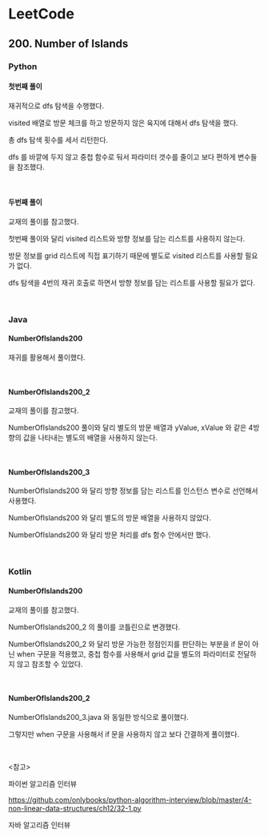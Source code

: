 # LeetCode

## 200. Number of Islands

### Python 

#### 첫번째 풀이

재귀적으로 dfs 탐색을 수행했다.

visited 배열로 방문 체크를 하고 방문하지 않은 육지에 대해서 dfs 탐색을 했다.

총 dfs 탐색 횟수를 세서 리턴한다.

dfs 를 바깥에 두지 않고 중첩 함수로 둬서 파라미터 갯수를 줄이고 보다 편하게 변수들을 참조했다.

<br>

#### 두번째 풀이

교재의 풀이를 참고했다. 

첫번째 풀이와 달리 visited 리스트와 방향 정보를 담는 리스트를 사용하지 않는다.

방문 정보를 grid 리스트에 직접 표기하기 때문에 별도로 visited 리스트를 사용할 필요가 없다.

dfs 탐색을 4번의 재귀 호출로 하면서 방향 정보를 담는 리스트를 사용할 필요가 없다.

<br>

### Java

#### NumberOfIslands200

재귀를 활용해서 풀이했다.

<br>

#### NumberOfIslands200_2

교재의 풀이를 참고했다.

NumberOfIslands200 풀이와 달리 별도의 방문 배열과 yValue, xValue 와 같은 4방향의 값을 나타내는 별도의 배열을 사용하지 않는다.

<br>

#### NumberOfIslands200_3

NumberOfIslands200 와 달리 방향 정보를 담는 리스트를 인스턴스 변수로 선언해서 사용했다.

NumberOfIslands200 와 달리 별도의 방문 배열을 사용하지 않았다.

NumberOfIslands200 와 달리 방문 처리를 dfs 함수 안에서만 했다.

<br>

### Kotlin

#### NumberOfIslands200

교재의 풀이를 참고했다.

NumberOfIslands200_2 의 풀이를 코틀린으로 변경했다.

NumberOfIslands200_2 와 달리 방문 가능한 정점인지를 판단하는 부분을 if 문이 아닌 when 구문을 적용했고, 중첩 함수를 사용해서 grid 값을 별도의 파라미터로 전달하지 않고 참조할 수 있었다.

<br>

#### NumberOfIslands200_2

NumberOfIslands200_3.java 와 동일한 방식으로 풀이했다.

그렇지만 when 구문을 사용해서 if 문을 사용하지 않고 보다 간결하게 풀이했다.

<br>

<참고>

파이썬 알고리즘 인터뷰

https://github.com/onlybooks/python-algorithm-interview/blob/master/4-non-linear-data-structures/ch12/32-1.py

자바 알고리즘 인터뷰


